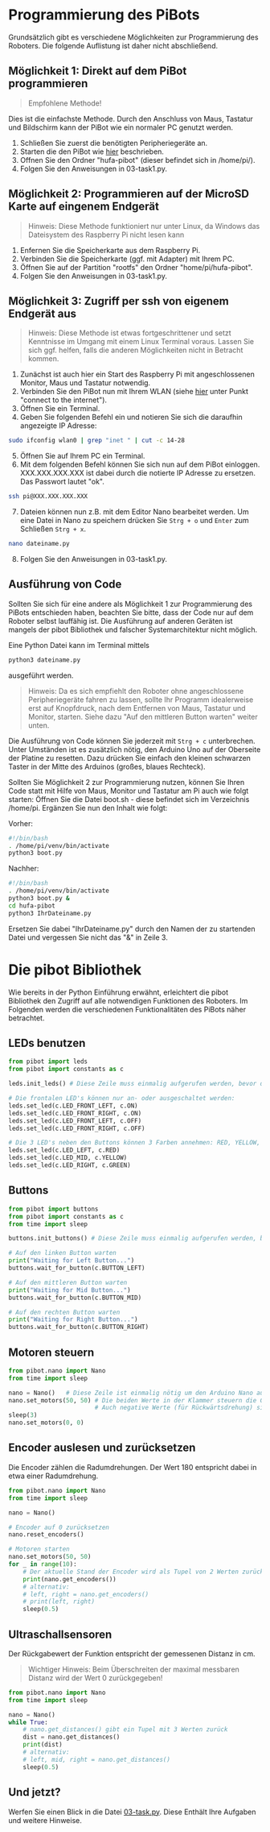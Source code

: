 # Programmierung des PiBots

Grundsätzlich gibt es verschiedene Möglichkeiten zur Programmierung des Roboters. Die folgende Auflistung ist daher nicht abschließend.

## Möglichkeit 1: Direkt auf dem PiBot programmieren
> Empfohlene Methode!

Dies ist die einfachste Methode.
Durch den Anschluss von Maus, Tastatur und Bildschirm kann der PiBot wie ein normaler PC genutzt werden.

1. Schließen Sie zuerst die benötigten Peripheriegeräte an.
2. Starten die den PiBot wie [hier](https://gitlab.hrz.tu-chemnitz.de/ketf--tu-chemnitz.de/hufa-pibot/-/blob/master/README.md) beschrieben.
3. Offnen Sie den Ordner "hufa-pibot" (dieser befindet sich in /home/pi/).
4. Folgen Sie den Anweisungen in 03-task1.py.

## Möglichkeit 2: Programmieren auf der MicroSD Karte auf eingenem Endgerät
> Hinweis: Diese Methode funktioniert nur unter Linux, da Windows das Dateisystem des Raspberry Pi nicht lesen kann

1. Enfernen Sie die Speicherkarte aus dem Raspberry Pi.
2. Verbinden Sie die Speicherkarte (ggf. mit Adapter) mit Ihrem PC.
3. Öffnen Sie auf der Partition "rootfs" den Ordner "home/pi/hufa-pibot".
4. Folgen Sie den Anweisungen in 03-task1.py.

## Möglichkeit 3: Zugriff per ssh von eigenem Endgerät aus
> Hinweis: Diese Methode ist etwas fortgeschrittener und setzt Kenntnisse im Umgang mit einem Linux Terminal voraus. Lassen Sie sich ggf. helfen, falls die anderen Möglichkeiten nicht in Betracht kommen.

1. Zunächst ist auch hier ein Start des Raspberry Pi mit angeschlossenen Monitor, Maus und Tastatur notwendig.
2. Verbinden Sie den PiBot nun mit Ihrem WLAN (siehe [hier](https://gitlab.hrz.tu-chemnitz.de/ketf--tu-chemnitz.de/hufa-pibot/-/blob/master/README.md) unter Punkt "connect to the internet").
3. Öffnen Sie ein Terminal.
4. Geben Sie folgenden Befehl ein und notieren Sie sich die daraufhin angezeigte IP Adresse:
```bash
sudo ifconfig wlan0 | grep "inet " | cut -c 14-28
```
5. Öffnen Sie auf Ihrem PC ein Terminal.
6. Mit dem folgenden Befehl können Sie sich nun auf dem PiBot einloggen. XXX.XXX.XXX.XXX ist dabei durch die notierte IP Adresse zu ersetzen. Das Passwort lautet "ok".
```bash
ssh pi@XXX.XXX.XXX.XXX
```
7. Dateien können nun z.B. mit dem Editor Nano bearbeitet werden. Um eine Datei in Nano zu speichern drücken Sie `Strg + o` und `Enter` zum Schließen `Strg + x`.
```bash
nano dateiname.py
```
8. Folgen Sie den Anweisungen in 03-task1.py.

## Ausführung von Code
Sollten Sie sich für eine andere als Möglichkeit 1 zur Programmierung des PiBots entschieden haben, beachten Sie bitte, dass der Code nur auf dem Roboter selbst lauffähig ist.
Die Ausführung auf anderen Geräten ist mangels der pibot Bibliothek und falscher Systemarchitektur nicht möglich.

Eine Python Datei kann im Terminal mittels
```bash
python3 dateiname.py
```
ausgeführt werden.
> Hinweis: Da es sich empfiehlt den Roboter ohne angeschlossene Peripheriegeräte fahren zu lassen, sollte Ihr Programm idealerweise erst auf Knopfdruck, nach dem Entfernen von Maus, Tastatur und Monitor, starten. Siehe dazu "Auf den mittleren Button warten" weiter unten.

Die Ausführung von Code können Sie jederzeit mit `Strg + c` unterbrechen.
Unter Umständen ist es zusätzlich nötig, den Arduino Uno auf der Oberseite der Platine zu resetten.
Dazu drücken Sie einfach den kleinen schwarzen Taster in der Mitte des Arduinos (großes, blaues Rechteck).

Sollten Sie Möglichkeit 2 zur Programmierung nutzen, können Sie Ihren Code statt mit Hilfe von Maus, Monitor und Tastatur am Pi auch wie folgt starten:
Öffnen Sie die Datei boot.sh - diese befindet sich im Verzeichnis /home/pi.
Ergänzen Sie nun den Inhalt wie folgt:

Vorher:
```bash
#!/bin/bash
. /home/pi/venv/bin/activate
python3 boot.py
```
 Nachher:
 ```bash
#!/bin/bash
. /home/pi/venv/bin/activate
python3 boot.py &
cd hufa-pibot
python3 IhrDateiname.py
 ```
Ersetzen Sie dabei "IhrDateiname.py" durch den Namen der zu startenden Datei und vergessen Sie nicht das "&" in Zeile 3.

# Die pibot Bibliothek
Wie bereits in der Python Einführung erwähnt, erleichtert die pibot Bibliothek den Zugriff auf alle notwendigen Funktionen des Roboters.
Im Folgenden werden die verschiedenen Funktionalitäten des PiBots näher betrachtet.

## LEDs benutzen
```python
from pibot import leds
from pibot import constants as c

leds.init_leds() # Diese Zeile muss einmalig aufgerufen werden, bevor die LED's benutzt werden können

# Die frontalen LED's können nur an- oder ausgeschaltet werden:
leds.set_led(c.LED_FRONT_LEFT, c.ON)
leds.set_led(c.LED_FRONT_RIGHT, c.ON)
leds.set_led(c.LED_FRONT_LEFT, c.OFF)
leds.set_led(c.LED_FRONT_RIGHT, c.OFF)

# Die 3 LED's neben den Buttons können 3 Farben annehmen: RED, YELLOW, GREEN
leds.set_led(c.LED_LEFT, c.RED)
leds.set_led(c.LED_MID, c.YELLOW)
leds.set_led(c.LED_RIGHT, c.GREEN) 
```

## Buttons
```python
from pibot import buttons
from pibot import constants as c
from time import sleep

buttons.init_buttons() # Diese Zeile muss einmalig aufgerufen werden, bevor die Buttons benutzt werden können

# Auf den linken Button warten
print("Waiting for Left Button...")
buttons.wait_for_button(c.BUTTON_LEFT)

# Auf den mittleren Button warten
print("Waiting for Mid Button...")
buttons.wait_for_button(c.BUTTON_MID)

# Auf den rechten Button warten
print("Waiting for Right Button...")
buttons.wait_for_button(c.BUTTON_RIGHT)
```

## Motoren steuern
```python
from pibot.nano import Nano
from time import sleep

nano = Nano()   # Diese Zeile ist einmalig nötig um den Arduino Nano auf der Platine zu initialisieren
nano.set_motors(50, 50) # Die beiden Werte in der Klammer steuern die Geschwindigkeit des linken und rechten Rades.
                        # Auch negative Werte (für Rückwärtsdrehung) sind möglich.
sleep(3)
nano.set_motors(0, 0)  
```

## Encoder auslesen und zurücksetzen
Die Encoder zählen die Radumdrehungen. Der Wert 180 entspricht dabei in etwa einer Radumdrehung.
```python
from pibot.nano import Nano
from time import sleep

nano = Nano()

# Encoder auf 0 zurücksetzen
nano.reset_encoders()

# Motoren starten
nano.set_motors(50, 50)
for _ in range(10):
    # Der aktuelle Stand der Encoder wird als Tupel von 2 Werten zurückgegeben 
    print(nano.get_encoders()) 
    # alternativ:
    # left, right = nano.get_encoders()
    # print(left, right)
    sleep(0.5)
```

## Ultraschallsensoren
Der Rückgabewert der Funktion entspricht der gemessenen Distanz in cm.
> Wichtiger Hinweis: Beim Überschreiten der maximal messbaren Distanz wird der Wert 0 zurückgegeben!

```python
from pibot.nano import Nano
from time import sleep

nano = Nano()
while True:
    # nano.get_distances() gibt ein Tupel mit 3 Werten zurück
    dist = nano.get_distances()
    print(dist)
    # alternativ:
    # left, mid, right = nano.get_distances()
    sleep(0.5)
```

## Und jetzt?
Werfen Sie einen Blick in die Datei [03-task.py](https://gitlab.hrz.tu-chemnitz.de/ketf--tu-chemnitz.de/hufa-pibot/-/blob/master/03-tasks.py).
Diese Enthält Ihre Aufgaben und weitere Hinweise.
